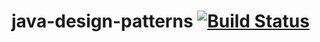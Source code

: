 # java-design-patterns [![Build Status](https://travis-ci.org/VVATOR/java-design-patterns.svg?branch=master)](https://travis-ci.org/VVATOR/java-design-patterns)
